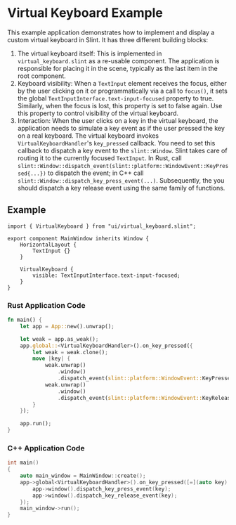 <!-- Copyright © SixtyFPS GmbH <info@slint.dev> ; SPDX-License-Identifier: MIT -->

# Virtual Keyboard Example

This example application demonstrates how to implement and display a custom virtual keyboard in Slint.
It has three different building blocks:

1. The virtual keyboard itself: This is implemented in `virtual_keyboard.slint` as a re-usable component.
   The application is responsible for placing it in the scene, typically as the last item in the root component.
2. Keyboard visibility: When a `TextInput` element receives the focus, either by the user clicking on it or programmatically
   via a call to `focus()`, it sets the global `TextInputInterface.text-input-focused` property to true. Similarly,
   when the focus is lost, this property is set to false again. Use this property to control visibility of the virtual keyboard.
3. Interaction: When the user clicks on a key in the virtual keyboard, the application needs to simulate a key event as if the user
   pressed the key on a real keyboard. The virtual keyboard invokes `VirtualKeyboardHandler`'s `key_pressed` callback. You need
   to set this callback to dispatch a key event to the `slint::Window`. Slint takes care of routing it to the currently focused
   `TextInput`. In Rust, call `slint::Window::dispatch_event(slint::platform::WindowEvent::KeyPressed{...})` to dispatch
   the event; in C++ call `slint::Window::dispatch_key_press_event(...)`. Subsequently, the you should dispatch a key
   release event using the same family of functions.

## Example

```slint
import { VirtualKeyboard } from "ui/virtual_keyboard.slint";

export component MainWindow inherits Window {
    HorizontalLayout {
        TextInput {}
    }

    VirtualKeyboard {
        visible: TextInputInterface.text-input-focused;
    }
}
```

### Rust Application Code

```rust
fn main() {
    let app = App::new().unwrap();

    let weak = app.as_weak();
    app.global::<VirtualKeyboardHandler>().on_key_pressed({
        let weak = weak.clone();
        move |key| {
            weak.unwrap()
                .window()
                .dispatch_event(slint::platform::WindowEvent::KeyPressed { text: key.clone() });
            weak.unwrap()
                .window()
                .dispatch_event(slint::platform::WindowEvent::KeyReleased { text: key });
        }
    });

    app.run();
}
```

### C++ Application Code

```cpp
int main()
{
    auto main_window = MainWindow::create();
    app->global<VirtualKeyboardHandler>().on_key_pressed([=](auto key) {
        app->window().dispatch_key_press_event(key);
        app->window().dispatch_key_release_event(key);
    });
    main_window->run();
}

```
